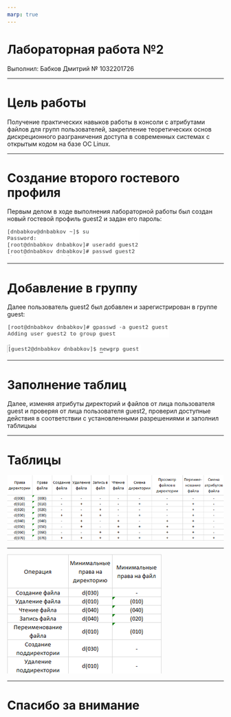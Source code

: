 ```yaml
---
marp: true
---
```


# Лабораторная работа №2
Выполнил: Бабков Дмитрий
№ 1032201726

---

# Цель работы
Получение практических навыков работы в консоли с атрибутами файлов для групп пользователей, закрепление теоретических основ дискреционного разграничения доступа в современных системах с открытым кодом на базе ОС Linux.

---

# Создание второго гостевого профиля

Первым делом в ходе выполнения лабораторной работы был создан новый гостевой профиль guest2 и задан его пароль: 

![](./images/CreateGuest2.png)

---

# Добавление в группу

Далее пользователь guest2 был добавлен и зарегистрирован в группе guest:

![](./images/AddingGuest2ToGroup.png)

![](./images/newgrpGuest.png)

---

# Заполнение таблиц

Далее, изменяя атрибуты директорий и файлов от лица пользователя guest и проверяя от лица пользователя guest2, проверил доступные действия в соответствии с установленными разрешениями и заполнил таблицыы

---

# Таблицы

![](./images/Таблица%203.1.png)

---

![](./images/Таблица%203.2.png)

---

# Спасибо за внимание
